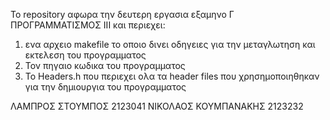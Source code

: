 To repository αφωρα την δευτερη εργασια εξαμηνο Γ ΠΡΟΓΡΑΜΜΑΤΙΣΜΟΣ ΙΙΙ και περιεχει:
1. ενα αρχειο makefile το οποιο δινει οδηγειες για την μεταγλωτηση και εκτελεση του προγραμματος
2. Τον πηγαιο κωδικα του προγραμματος
3. Το Headers.h που περιεχει ολα τα  header files  που χρησημοποιηθηκαν για την δημιουργια του προγραμματος

ΛΑΜΠΡΟΣ ΣΤΟΥΜΠΟΣ 2123041
ΝΙΚΟΛΑΟΣ ΚΟΥΜΠΑΝΑΚΗΣ 2123232

